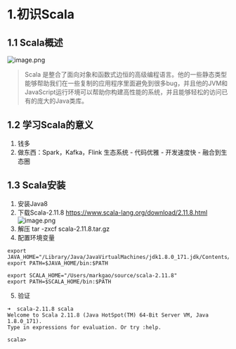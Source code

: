 

# 1.初识Scala

## 1.1 Scala概述
![image.png](https://upload-images.jianshu.io/upload_images/7220971-1296759f9467aa18.png?imageMogr2/auto-orient/strip%7CimageView2/2/w/1240)


>Scala 是整合了面向对象和函数式边恒的高级编程语言。他的一些静态类型能够帮助我们在一些复制的应用程序里面避免到很多bug，并且他的JVM和JavaScript运行环境可以帮助你构建高性能的系统，并且能够轻松的访问已有的庞大的Java类库。


## 1.2 学习Scala的意义

1. 钱多
2. 做东西：Spark，Kafka，Flink 生态系统
        - 代码优雅
        - 开发速度快
        - 融合到生态圈


## 1.3 Scala安装

1. 安装Java8
2. 下载Scala-2.11.8 https://www.scala-lang.org/download/2.11.8.html
![image.png](https://upload-images.jianshu.io/upload_images/7220971-2e23e75c33c3342c.png?imageMogr2/auto-orient/strip%7CimageView2/2/w/1240)
3. 解压 tar -zxcf scala-2.11.8.tar.gz
4. 配置环境变量
```shell
export JAVA_HOME="/Library/Java/JavaVirtualMachines/jdk1.8.0_171.jdk/Contents/Home"
export PATH=$JAVA_HOME/bin:$PATH

export SCALA_HOME="/Users/markgao/source/scala-2.11.8"
export PATH=$SCALA_HOME/bin:$PATH
```
5. 验证

```
➜  scala-2.11.8 scala
Welcome to Scala 2.11.8 (Java HotSpot(TM) 64-Bit Server VM, Java 1.8.0_171).
Type in expressions for evaluation. Or try :help.

scala>
```

